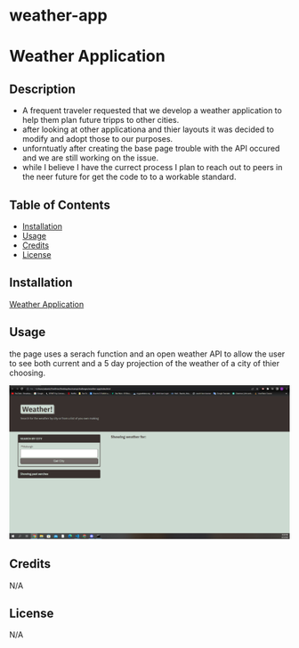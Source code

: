 # weather-app
# Weather Application

## Description


- A frequent traveler requested that we develop a weather application to help them plan future tripps to other cities.
- after looking at other applicationa and thier layouts it was decided to modify and adopt those to our purposes.
- unforntuatly after creating the base page trouble with the API occured and we are still working on the issue.
- while I believe I have the currect process I plan to reach out to peers in the neer future for get the code to to a workable standard.

## Table of Contents 

- [Installation](#installation)
- [Usage](#usage)
- [Credits](#credits)
- [License](#license)

## Installation


[Weather Application](https://crowtrooper202.github.io/weather-app/)


## Usage

the page uses a serach function and an open weather API to allow the user to see both current and a 5 day projection of the weather of a city of thier choosing.

![weather application](./picture/Weather%20screen%20shot.PNG)



## Credits

N/A

## License

N/A